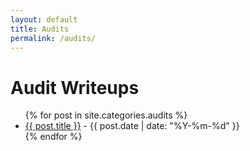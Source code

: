 ```yaml
---
layout: default
title: Audits
permalink: /audits/
---
```


<h1>Audit Writeups</h1>
<ul>
  {% for post in site.categories.audits %}
    <li>
      <a href="{{ post.url }}">{{ post.title }}</a> - {{ post.date | date: "%Y-%m-%d" }}
    </li>
  {% endfor %}
</ul>

